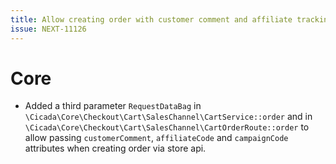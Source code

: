 ```yaml
---
title: Allow creating order with customer comment and affiliate tracking via store api
issue: NEXT-11126
---
```

# Core
*  Added a third parameter `RequestDataBag` in `\Cicada\Core\Checkout\Cart\SalesChannel\CartService::order` and in `\Cicada\Core\Checkout\Cart\SalesChannel\CartOrderRoute::order` to allow passing `customerComment`, `affiliateCode` and `campaignCode` attributes when creating order via store api.
